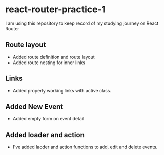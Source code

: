 # react-router-practice-1

I am using this repository to keep record of my studying journey on React Router

## Route layout

* Added route definition and route layout
* Added route nesting for inner links

## Links

* Added properly working links with active class.

## Added New Event

* Added empty form on event detail

## Added loader and action

* I've added laoder and action functions to add, edit and delete events.
